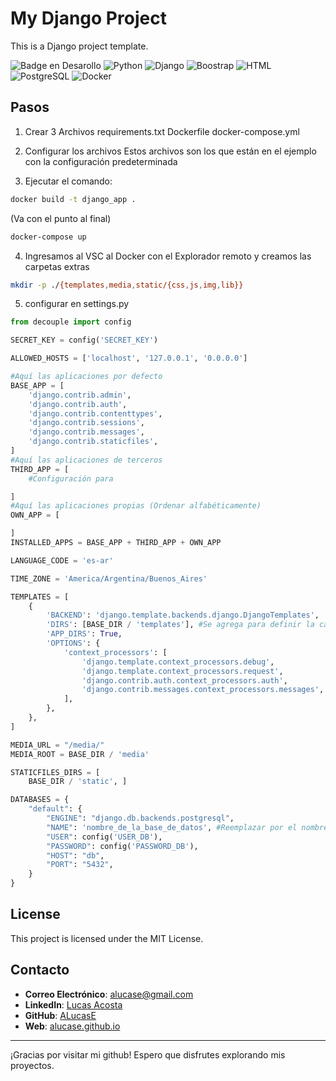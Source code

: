 # My Django Project

This is a Django project template.

![Badge en Desarollo](https://img.shields.io/badge/STATUS-EN%20DESAROLLO-green)
![Python](https://img.shields.io/badge/Python-3.10.x-lightblue)
![Django](https://img.shields.io/badge/Django-4.2.x-blue)
![Boostrap](https://img.shields.io/badge/Boostrap-5.x-yellow)
![HTML](https://img.shields.io/badge/HTML-5-violet)
![PostgreSQL](https://img.shields.io/badge/PostgreSQL-15.x-orange)
![Docker](https://img.shields.io/badge/Docker-20.x-blue)

## Pasos

1. Crear 3 Archivos requirements.txt Dockerfile docker-compose.yml

2. Configurar los archivos Estos archivos son los que están en el ejemplo con la configuración predeterminada

3. Ejecutar el comando:

```sh
docker build -t django_app .
```
(Va con el punto al final)

```sh
docker-compose up
```

4. Ingresamos al VSC al Docker con el Explorador remoto y creamos las carpetas extras

```sh
mkdir -p ./{templates,media,static/{css,js,img,lib}}
```

5. configurar en
   settings.py

```py
from decouple import config

SECRET_KEY = config('SECRET_KEY')
```

```py
ALLOWED_HOSTS = ['localhost', '127.0.0.1', '0.0.0.0']
```

```py
#Aquí las aplicaciones por defecto
BASE_APP = [
    'django.contrib.admin',
    'django.contrib.auth',
    'django.contrib.contenttypes',
    'django.contrib.sessions',
    'django.contrib.messages',
    'django.contrib.staticfiles',
]
#Aquí las aplicaciones de terceros
THIRD_APP = [
    #Configuración para

]
#Aquí las aplicaciones propias (Ordenar alfabéticamente)
OWN_APP = [

]
INSTALLED_APPS = BASE_APP + THIRD_APP + OWN_APP
```

```py
LANGUAGE_CODE = 'es-ar'

TIME_ZONE = 'America/Argentina/Buenos_Aires'
```

```py
TEMPLATES = [
    {
        'BACKEND': 'django.template.backends.django.DjangoTemplates',
        'DIRS': [BASE_DIR / 'templates'], #Se agrega para definir la carpeta templates en la raiz del proyecto
        'APP_DIRS': True,
        'OPTIONS': {
            'context_processors': [
                'django.template.context_processors.debug',
                'django.template.context_processors.request',
                'django.contrib.auth.context_processors.auth',
                'django.contrib.messages.context_processors.messages',
            ],
        },
    },
]
```

```py
MEDIA_URL = "/media/"
MEDIA_ROOT = BASE_DIR / 'media'
```

```py
STATICFILES_DIRS = [
    BASE_DIR / 'static', ]
```

```py
DATABASES = {
    "default": {
        "ENGINE": "django.db.backends.postgresql",
        "NAME": 'nombre_de_la_base_de_datos', #Reemplazar por el nombre de la base de datos del archivo docker-compose.yml
        "USER": config('USER_DB'),
        "PASSWORD": config('PASSWORD_DB'),
        "HOST": "db",
        "PORT": "5432",
    }
}
```

## License

This project is licensed under the MIT License.

## Contacto

- **Correo Electrónico**: alucase@gmail.com
- **LinkedIn**: [Lucas Acosta](https://www.linkedin.com/in/alucase/)
- **GitHub**: [ALucasE](https://github.com/ALucasE)
- **Web**: [alucase.github.io](https://alucase.github.io/)

---

¡Gracias por visitar mi github! Espero que disfrutes explorando mis proyectos.
